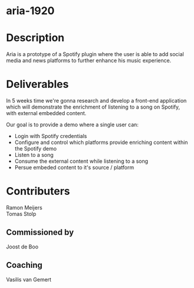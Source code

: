 # aria-1920

# Description
Aria is a prototype of a Spotify plugin where the user is able to add social media and news platforms to further enhance his music experience.

# Deliverables 
In 5 weeks time we're gonna research and develop a front-end application which will demonstrate the enrichment of listening to a song on Spotify, with external embedded content. 

Our goal is to provide a demo where a single user can:
* Login with Spotify credentials
* Configure and control which platforms provide enriching content within the Spotify demo
* Listen to a song 
* Consume the external content while listening to a song
* Persue embeded content to it's source / platform

# Contributers
Ramon Meijers  
Tomas Stolp

## Commissioned by
Joost de Boo

## Coaching
Vasilis van Gemert
